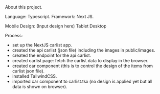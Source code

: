 About this project.

Language: Typescript.
Framework: Next JS.

Mobile Design: (Input design here)
Tablet
Desktop

Process:
- set up the NextJS carlist app.
- created the api carlist (json file) including the images in public/images.
- created the endpoint for the api carlist.
- created carlist page: fetch the carlist data to display in the browser.
- created car component (this is to control the design of the items from carlist json file).
- installed TailwindCSS.
- imported car component to carlist.tsx (no design is applied yet but all data is shown on browser).